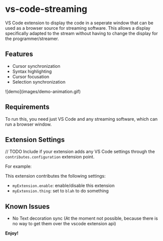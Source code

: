 # vs-code-streaming

VS Code extension to display the code in a seperate window that can be used as a browser source for streaming software. This allows a display specifically adapted to the stream without having to change the display for the programmer/streamer.

## Features

- Cursor synchronization
- Syntax highlighting
- Cursor focusation
- Selection synchronization

\!\[demo\]\(images/demo-animation.gif\)

## Requirements

To run this, you need just VS Code and any streaming software, which can run a browser window.

## Extension Settings

// TODO
Include if your extension adds any VS Code settings through the `contributes.configuration` extension point.

For example:

This extension contributes the following settings:

- `myExtension.enable`: enable/disable this extension
- `myExtension.thing`: set to `blah` to do something

## Known Issues

- No Text decoration sync (At the moment not possible, because there is no way to get them over the vscode extension api)

**Enjoy!**
